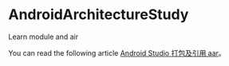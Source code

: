 # AndroidArchitectureStudy
Learn module and air

You can read the following article [Android Studio 打包及引用 aar](http://www.androidchina.net/2467.html)。

